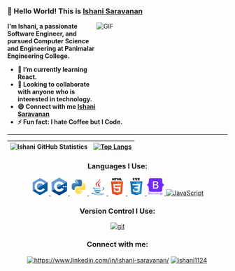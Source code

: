 ### 👋 Hello World! This is  <a href="https://www.linkedin.com/in/ishani-saravanan-828a511b9/" target="_blank">Ishani Saravanan</a>

 <img align="right" alt="GIF" src="https://github.com/arsentieva/arsentieva/blob/main/code.gif?raw=true" width="300" height="190" /> 
<!--   <img align="right" alt="GIF" src="https://media.istockphoto.com/vectors/female-designer-working-late-in-room-flat-vector-illustration-vector-id1288871394?b=1&k=20&m=1288871394&s=612x612&w=0&h=_zmjhhdpu5CC6M8eWwjFQHsCbgtwTaQSiZUyI_t9bGg=" width="440" height="340" />-->
 
 
<strong>
  I'm Ishani, a passionate Software Engineer, and pursued Computer Science and Engineering at Panimalar Engineering College.  
 
 </strong>

<strong>

- 🌱 I’m currently learning React.
- 👯 Looking to collaborate with anyone who is interested in technology.
- 😄 Connect with me <a href="https://www.linkedin.com/in/ishani-saravanan-828a511b9/" target="_blank">Ishani Saravanan</a>
- ⚡ Fun fact: I hate Coffee but I Code.
 
</strong>

<hr>

| ![Ishani GitHub Statistics](https://github-readme-stats.vercel.app/api?username=ishani1124&show_icons=true&theme=tokyonight) | [![Top Langs](https://github-readme-stats.vercel.app/api/top-langs/?username=ishani1124&layout=compact&theme=tokyonight)](https://github.com/anuraghazra/github-readme-stats) |
| --- | --- |


<h3 align="center">Languages I Use:</h3>
<p align="center"> 
 <a href="https://www.cprogramming.com/" target="_blank"> <img src="https://raw.githubusercontent.com/devicons/devicon/master/icons/c/c-original.svg" alt="c" width="40" height="40"/> </a> 
 <a href="https://www.w3schools.com/cpp/" target="_blank"> <img src="https://raw.githubusercontent.com/devicons/devicon/master/icons/cplusplus/cplusplus-original.svg" alt="cplusplus" width="40" height="40"/> </a>
 <a href="https://www.python.org" target="_blank"> <img src="https://raw.githubusercontent.com/devicons/devicon/master/icons/python/python-original.svg" alt="python" width="40" height="40"/> </a> 
  <a href="https://www.java.com" target="_blank"> <img src="https://raw.githubusercontent.com/devicons/devicon/master/icons/java/java-original.svg" alt="java" width="40" height="40"/> </a> 
  <a href="https://www.w3.org/html/" target="_blank"> <img src="https://raw.githubusercontent.com/devicons/devicon/master/icons/html5/html5-original-wordmark.svg" alt="html5" width="40" height="40"/> </a> 
 <a href="https://www.w3schools.com/css/" target="_blank"> <img src="https://raw.githubusercontent.com/devicons/devicon/master/icons/css3/css3-original-wordmark.svg" alt="css3" width="40" height="40"/> </a>
 <a href="https://getbootstrap.com" target="_blank"> <img src="https://raw.githubusercontent.com/devicons/devicon/master/icons/bootstrap/bootstrap-plain-wordmark.svg" alt="bootstrap" width="40" height="40"/> </a> <a href="https://developer.mozilla.org/en-US/docs/Web/JavaScript" target="_blank"> <img src="https://1000logos.net/wp-content/uploads/2020/09/JavaScript-Logo.jpg" alt="JavaScript" width="70" height="40"/> </a>
</p> 

<h3 align="center">Version Control I Use:</h3>
<p align="center"> 
 <a href="https://git-scm.com/" target="_blank"> <img src="https://www.vectorlogo.zone/logos/git-scm/git-scm-icon.svg" alt="git" width="40" height="40"/> </a>
 
</p>
 
<h3 align="center">Connect with me:</h3>
<p align="center" style="margin-right:2px">
<a href="https://www.linkedin.com/in/ishani-saravanan/" target="blank"><img align="center" src="https://cdn.jsdelivr.net/npm/simple-icons@3.0.1/icons/linkedin.svg" alt="https://www.linkedin.com/in/ishani-saravanan/" height="30" width="40" /></a>
 <a href="https://twitter.com/ishani1124" target="blank"><img align="center" src="https://cdn.jsdelivr.net/npm/simple-icons@3.0.1/icons/twitter.svg" alt="ishani1124" height="30" width="40" /></a>
</p>
 



